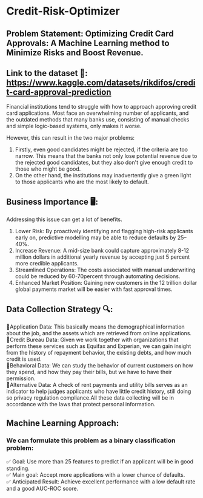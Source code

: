 # Credit-Risk-Optimizer

## Problem Statement: Optimizing Credit Card Approvals: A Machine Learning method to Minimize Risks and Boost Revenue.

## Link to the dataset 📂: https://www.kaggle.com/datasets/rikdifos/credit-card-approval-prediction

Financial institutions tend to struggle with how to approach approving credit card applications. Most face an overwhelming number of applicants, and the outdated methods that many banks use, consisting of manual checks and simple logic-based systems, only makes it worse.

However, this can result in the two major problems:

1. Firstly, even good candidates might be rejected, if the criteria are too narrow. This means that the banks not only lose potential revenue due to the rejected good candidates, but they also don't give enough credit to those who might be good.
2. On the other hand, the institutions may inadvertently give a green light to those applicants who are the most likely to default.

## Business Importance 🖥️:

Addressing this issue can get a lot of benefits.

1. Lower Risk: By proactively identifying and flagging high-risk applicants early on, predictive modelling may be able to reduce defaults by 25–40%.
2. Increase Revenue: A mid-size bank could capture approximately 8-12 million dollars in additional yearly revenue by accepting just 5 percent more credible applicants.
3. Streamlined Operations: The costs associated with manual underwriting could be reduced by 60-70percent through automating decisions.
4. Enhanced Market Position: Gaining new customers in the 12 trillion dollar global payments market will be easier with fast approval times.

## Data Collection Strategy 🔍:

🔸Application Data: This basically means the demographical information about the job, and the assets which are retrieved from online applications.  
🔸Credit Bureau Data: Given we work together with organizations that perform these services such as Equifax and Experian, we can gain insight from the history of repayment behavior, the existing debts, and how much credit is used.  
🔸Behavioral Data: We can study the behavior of current customers on how they spend, and how they pay their bills, but we have to have their permission.  
🔸Alternative Data: A check of rent payments and utility bills serves as an indicator to help judges applicants who have little credit history, still doing so privacy regulation compliance.All these data collecting will be in accordance with the laws that protect personal information.

## Machine Learning Approach:

### We can formulate this problem as a binary classification problem:
✅ Goal: Use more than 25 features to predict if an applicant will be in good standing.  
✅ Main goal: Accept more applications with a lower chance of defaults.  
✅ Anticipated Result: Achieve excellent performance with a low default rate and a good AUC-ROC score.
